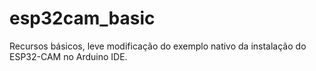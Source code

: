 # esp32cam_basic
Recursos básicos, leve modificação do exemplo nativo da instalação do ESP32-CAM no Arduino IDE.
